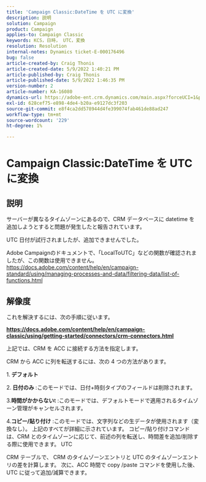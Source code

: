 ```yaml
---
title: 'Campaign Classic:DateTime を UTC に変換'
description: 説明
solution: Campaign
product: Campaign
applies-to: Campaign Classic
keywords: KCS，日時， UTC，変換
resolution: Resolution
internal-notes: Dynamics ticket-E-000176496
bug: false
article-created-by: Craig Thonis
article-created-date: 5/9/2022 1:40:21 PM
article-published-by: Craig Thonis
article-published-date: 5/9/2022 1:46:35 PM
version-number: 2
article-number: KA-16080
dynamics-url: https://adobe-ent.crm.dynamics.com/main.aspx?forceUCI=1&pagetype=entityrecord&etn=knowledgearticle&id=13f05d8c-9dcf-ec11-a7b5-00224809c196
exl-id: 628cef75-e898-4de4-b20a-e9127dc3f203
source-git-commit: e8f4ca2dd578944d4fe399074fab461de88ad247
workflow-type: tm+mt
source-wordcount: '229'
ht-degree: 1%

---
```


# Campaign Classic:DateTime を UTC に変換

## 説明


サーバーが異なるタイムゾーンにあるので、CRM データベースに datetime を追加しようとすると問題が発生したと報告されています。

UTC 日付が試行されましたが、追加できませんでした。

Adobe Campaignのドキュメントで、「LocalToUTC」などの関数が確認されましたが、この関数は使用できません。
https://docs.adobe.com/content/help/en/campaign-standard/using/managing-processes-and-data/filtering-data/list-of-functions.html


## 解像度


これを解決するには、次の手順に従います。

<u><b>https://docs.adobe.com/content/help/en/campaign-classic/using/getting-started/connectors/crm-connectors.html </b></u>

上記では、CRM を ACC に接続する方法を指定します。

CRM から ACC に列を転送するには、次の 4 つの方法があります。

1.<b> デフォルト </b>

2.<b> 日付のみ</b> :このモードでは、日付+時刻タイプのフィールドは削除されます。

3.<b>時間がかからない</b>t :このモードでは、デフォルトモードで適用されるタイムゾーン管理がキャンセルされます。

4.<b>コピー/貼り付け</b> :このモードでは、文字列などの生データが使用されます（変換なし）。 上記のすべてが詳細に示されています。 コピー/貼り付けコマンドは、CRM とのタイムゾーンに応じて、前述の列を転送し、時間差を追加/削除する際に使用できます。 UTC

CRM テーブルで、 CRM のタイムゾーンエントリと UTC のタイムゾーンエントリの差を計算します。 次に、ACC 時間で copy /paste コマンドを使用した後、UTC に従って追加/減算できます。
